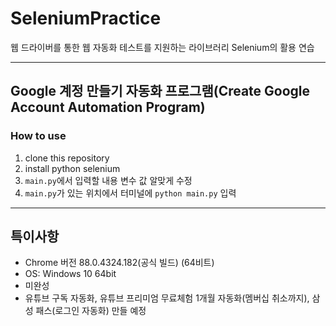 # SeleniumPractice
웹 드라이버를 통한 웹 자동화 테스트를 지원하는 라이브러리 
Selenium의 활용 연습

---
## Google 계정 만들기 자동화 프로그램(Create Google Account Automation Program)

### How to use
1. clone this repository
2. install python selenium
3. `main.py`에서 입력할 내용 변수 값 알맞게 수정
4. `main.py`가 있는 위치에서 터미널에 `python main.py` 입력
---
## 특이사항
- Chrome 버전 88.0.4324.182(공식 빌드) (64비트)
- OS: Windows 10 64bit
- 미완성
- 유튜브 구독 자동화, 유튜브 프리미엄 무료체험 1개월 자동화(멤버십 취소까지), 삼성 패스(로그인 자동화) 만들 예정